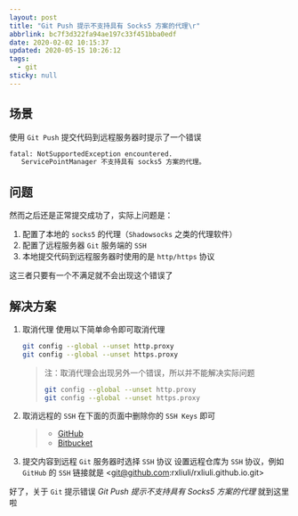 ```yaml
---
layout: post
title: "Git Push 提示不支持具有 Socks5 方案的代理\r"
abbrlink: bc7f3d322fa94ae197c33f451bba0edf
date: 2020-02-02 10:15:37
updated: 2020-05-15 10:26:12
tags:
  - git
sticky: null
---
```


## 场景

使用 `Git Push` 提交代码到远程服务器时提示了一个错误

```bash
fatal: NotSupportedException encountered.
   ServicePointManager 不支持具有 socks5 方案的代理。
```

## 问题

然而之后还是正常提交成功了，实际上问题是：

1.  配置了本地的 `socks5` 的代理（`Shadowsocks` 之类的代理软件）
1.  配置了远程服务器 `Git` 服务端的 `SSH`
1.  本地提交代码到远程服务器时使用的是 `http/https` 协议

这三者只要有一个不满足就不会出现这个错误了

## 解决方案

1.  取消代理
    使用以下简单命令即可取消代理

    ```bash
    git config --global --unset http.proxy
    git config --global --unset https.proxy
    ```

    > 注：取消代理会出现另外一个错误，所以并不能解决实际问题
    >
    > ```bash
    > git config --global --unset http.proxy
    > git config --global --unset https.proxy
    > ```

1.  取消远程的 `SSH`
    在下面的页面中删除你的 `SSH Keys` 即可

    > - [GitHub](https://github.com/settings/keys)
    > - [Bitbucket](https://bitbucket.org/account/user/your_username/ssh-keys/)

1.  提交内容到远程 `Git` 服务器时选择 `SSH` 协议
    设置远程仓库为 `SSH` 协议，例如 `GitHub` 的 `SSH` 链接就是 \<git@github.com:rxliuli/rxliuli.github.io.git>

好了，关于 `Git` 提示错误 _Git Push 提示不支持具有 Socks5 方案的代理_ 就到这里啦
